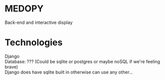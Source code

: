 # MEDOPY
Back-end and interactive display

# Technologies
Django <br>
Database: ??? (Could be sqlite or postgres or maybe noSQL if we're feeling brave)<br>
Django does have sqlite built in otherwise can use any other...

